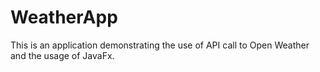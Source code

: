 # WeatherApp
This is an application demonstrating the use of API call to Open Weather and the usage of JavaFx.
